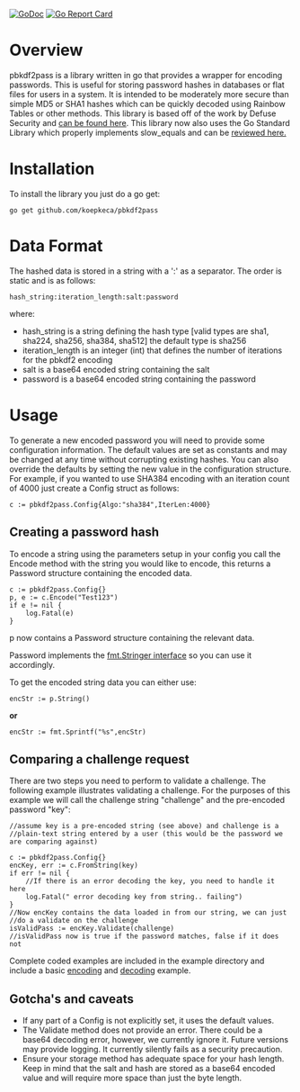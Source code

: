 [![GoDoc](https://godoc.org/github.com/koepkeca/pbkdf2pass?status.svg)](https://godoc.org/github.com/koepkeca/pbkdf2pass)
[![Go Report Card](https://goreportcard.com/badge/github.com/koepkeca/pbkdf2pass)](https://goreportcard.com/report/github.com/koepkeca/pbkdf2pass)

# Overview

pbkdf2pass is a library written in go that provides a wrapper for encoding passwords. This is useful for storing password hashes in databases or flat files for users in a system. It is intended to be moderately more secure than simple MD5 or SHA1 hashes which can be quickly decoded using Rainbow Tables or other methods. This library is based off of the work by Defuse Security and [can be found here](https://crackstation.net/hashing-security.htm). This library now also uses the Go Standard Library which properly implements slow_equals and can be [reviewed here.](https://github.com/golang/go/blob/d7a38adf4c81f0fa83203e37844192182b22680a/src/crypto/internal/fips140/subtle/constant_time.go)

# Installation

To install the library you just do a go get:

```
go get github.com/koepkeca/pbkdf2pass
```

# Data Format

The hashed data is stored in a string with a ':' as a separator. The order is static and is as follows:

```
hash_string:iteration_length:salt:password
```

where:
* hash_string is a string defining the hash type [valid types are sha1, sha224, sha256, sha384, sha512] the default type is sha256
* iteration_length is an integer (int) that defines the number of iterations for the pbkdf2 encoding
* salt is a base64 encoded string containing the salt
* password is a base64 encoded string containing the password

# Usage

To generate a new encoded password you will need to provide some configuration information. The default values are set as constants and may be changed at any time without corrupting existing hashes. You can also override the defaults by setting the new value in the configuration structure. For example, if you wanted to use SHA384 encoding with an iteration count of 4000 just create a Config struct as follows:

```
c := pbkdf2pass.Config{Algo:"sha384",IterLen:4000}
```
## Creating a password hash

To encode a string using the parameters setup in your config you call the Encode method with the string you would like to encode, this returns a Password structure containing the encoded data.

```
c := pbkdf2pass.Config{}
p, e := c.Encode("Test123")
if e != nil {
	log.Fatal(e)
}
```

p now contains a Password structure containing the relevant data.

Password implements the [fmt.Stringer interface](https://golang.org/pkg/fmt/#Stringer) so you can use it accordingly.

To get the encoded string data you can either use:

```
encStr := p.String()
```

**or**

```
encStr := fmt.Sprintf("%s",encStr)
```

## Comparing a challenge request

There are two steps you need to perform to validate a challenge. The following example illustrates validating a challenge. For the purposes of this example we will call the challenge string "challenge" and the pre-encoded password "key":

```
//assume key is a pre-encoded string (see above) and challenge is a 
//plain-text string entered by a user (this would be the password we are comparing against)

c := pbkdf2pass.Config{}
encKey, err := c.FromString(key)
if err != nil {
    //If there is an error decoding the key, you need to handle it here
    log.Fatal(" error decoding key from string.. failing")
}
//Now encKey contains the data loaded in from our string, we can just
//do a validate on the challenge
isValidPass := encKey.Validate(challenge)
//isValidPass now is true if the password matches, false if it does not
```
Complete coded examples are included in the example directory and include a basic [encoding](https://github.com/koepkeca/pbkdf2pass/blob/v0/example/encode.go) and [decoding](https://github.com/koepkeca/pbkdf2pass/blob/v0/example/decode.go) example.



## Gotcha's and caveats

* If any part of a Config is not explicitly set, it uses the default values.
* The Validate method does not provide an error. There could be a base64 decoding error, however, we currently ignore it. Future versions may provide logging. It currently silently fails as a security precaution.
* Ensure your storage method has adequate space for your hash length. Keep in mind that the salt and hash are stored as a base64 encoded value and will require more space than just the byte length.

